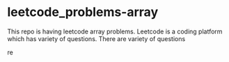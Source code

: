 # leetcode_problems-array
This repo is having leetcode array problems.
Leetcode is a coding platform which has variety of questions.
There are variety of questions

re
